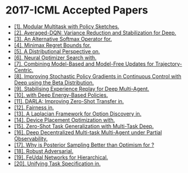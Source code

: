# 2017-ICML Accepted Papers

- [[1]. Modular Multitask  with Policy Sketches.](http://proceedings.mlr.press/v70/andreas17a.html)
 - [[2]. Averaged-DQN: Variance Reduction and Stabilization for Deep.](http://proceedings.mlr.press/v70/anschel17a.html)
 - [[3]. An Alternative Softmax Operator for.](http://proceedings.mlr.press/v70/asadi17a.html)
 - [[4]. Minimax Regret Bounds for.](http://proceedings.mlr.press/v70/azar17a.html)
 - [[5]. A Distributional Perspective on.](http://proceedings.mlr.press/v70/bellemare17a.html)
 - [[6]. Neural Optimizer Search with.](http://proceedings.mlr.press/v70/bello17a.html)
 - [[7]. Combining Model-Based and Model-Free Updates for Trajectory-Centric.](http://proceedings.mlr.press/v70/chebotar17a.html)
 - [[8]. Improving Stochastic Policy Gradients in Continuous Control with Deep  using the Beta Distribution.](http://proceedings.mlr.press/v70/chou17a.html)
 - [[9]. Stabilising Experience Replay for Deep Multi-Agent.](http://proceedings.mlr.press/v70/foerster17b.html)
 - [[10].  with Deep Energy-Based Policies.](http://proceedings.mlr.press/v70/haarnoja17a.html)
 - [[11]. DARLA: Improving Zero-Shot Transfer in.](http://proceedings.mlr.press/v70/higgins17a.html)
 - [[12]. Fairness in.](http://proceedings.mlr.press/v70/jabbari17a.html)
 - [[13]. A Laplacian Framework for Option Discovery in.](http://proceedings.mlr.press/v70/machado17a.html)
 - [[14]. Device Placement Optimization with.](http://proceedings.mlr.press/v70/mirhoseini17a.html)
 - [[15]. Zero-Shot Task Generalization with Multi-Task Deep.](http://proceedings.mlr.press/v70/oh17a.html)
 - [[16]. Deep Decentralized Multi-task Multi-Agent  under Partial Observability.](http://proceedings.mlr.press/v70/omidshafiei17a.html)
 - [[17]. Why is Posterior Sampling Better than Optimism for ?](http://proceedings.mlr.press/v70/osband17a.html)
 - [[18]. Robust Adversarial.](http://proceedings.mlr.press/v70/pinto17a.html)
 - [[19]. FeUdal Networks for Hierarchical.](http://proceedings.mlr.press/v70/vezhnevets17a.html)
 - [[20]. Unifying Task Specification in.](http://proceedings.mlr.press/v70/white17a.html)
